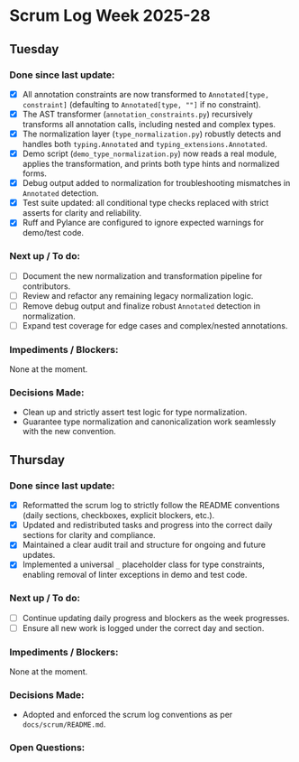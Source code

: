 
# Scrum Log Week 2025-28


## Tuesday

### Done since last update:
- [x] All annotation constraints are now transformed to `Annotated[type, constraint]` (defaulting to `Annotated[type, ""]` if no constraint).
- [x] The AST transformer (`annotation_constraints.py`) recursively transforms all annotation calls, including nested and complex types.
- [x] The normalization layer (`type_normalization.py`) robustly detects and handles both `typing.Annotated` and `typing_extensions.Annotated`.
- [x] Demo script (`demo_type_normalization.py`) now reads a real module, applies the transformation, and prints both type hints and normalized forms.
- [x] Debug output added to normalization for troubleshooting mismatches in `Annotated` detection.
- [x] Test suite updated: all conditional type checks replaced with strict asserts for clarity and reliability.
- [x] Ruff and Pylance are configured to ignore expected warnings for demo/test code.

### Next up / To do:
- [ ] Document the new normalization and transformation pipeline for contributors.
- [ ] Review and refactor any remaining legacy normalization logic.
- [ ] Remove debug output and finalize robust `Annotated` detection in normalization.
- [ ] Expand test coverage for edge cases and complex/nested annotations.

### Impediments / Blockers:
None at the moment.

### Decisions Made:
- Clean up and strictly assert test logic for type normalization.
- Guarantee type normalization and canonicalization work seamlessly with the new convention.


## Thursday


### Done since last update:
- [x] Reformatted the scrum log to strictly follow the README conventions (daily sections, checkboxes, explicit blockers, etc.).
- [x] Updated and redistributed tasks and progress into the correct daily sections for clarity and compliance.
- [x] Maintained a clear audit trail and structure for ongoing and future updates.
- [x] Implemented a universal `_` placeholder class for type constraints, enabling removal of linter exceptions in demo and test code.

### Next up / To do:
- [ ] Continue updating daily progress and blockers as the week progresses.
- [ ] Ensure all new work is logged under the correct day and section.

### Impediments / Blockers:
None at the moment.

### Decisions Made:
- Adopted and enforced the scrum log conventions as per `docs/scrum/README.md`.

### Open Questions:
